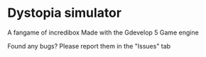 # Dystopia simulator
A fangame of incredibox
Made with the Gdevelop 5 Game engine

Found any bugs? 
Please report them in the "Issues" tab
